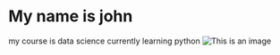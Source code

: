 # My name is john
my course is data science
currently learning python
![This is an image](https://myoctocat.com/assets/images/base-octocat.svg)
